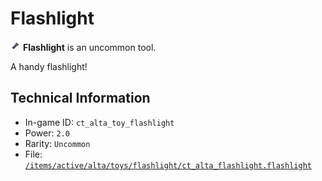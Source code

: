 # Flashlight

<img src="https://raw.githubusercontent.com/Ceterai/Enternia/main/items/active/alta/toys/flashlight/icon.png" alt="Flashlight icon" loading="lazy" height=16px width="auto" /> **Flashlight** is an uncommon tool.

A handy flashlight!

## Technical Information

- In-game ID: `ct_alta_toy_flashlight`
- Power: `2.0`
- Rarity: `Uncommon`
- File: [`/items/active/alta/toys/flashlight/ct_alta_flashlight.flashlight`](https://github.com/Ceterai/Enternia/blob/main/items/active/alta/toys/flashlight/ct_alta_flashlight.flashlight)
